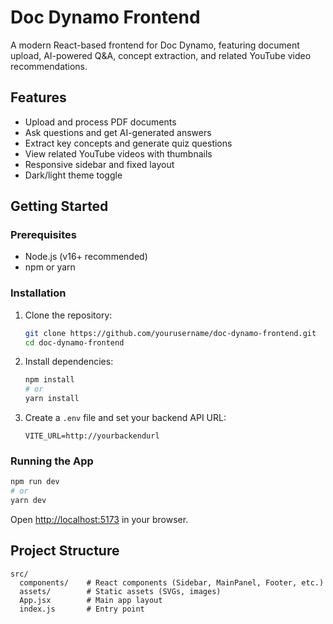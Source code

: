 # Doc Dynamo Frontend

A modern React-based frontend for Doc Dynamo, featuring document upload, AI-powered Q&A, concept extraction, and related YouTube video recommendations.

## Features

- Upload and process PDF documents
- Ask questions and get AI-generated answers
- Extract key concepts and generate quiz questions
- View related YouTube videos with thumbnails
- Responsive sidebar and fixed layout
- Dark/light theme toggle

## Getting Started

### Prerequisites

- Node.js (v16+ recommended)
- npm or yarn

### Installation

1. Clone the repository:
   ```bash
   git clone https://github.com/yourusername/doc-dynamo-frontend.git
   cd doc-dynamo-frontend
   ```

2. Install dependencies:
   ```bash
   npm install
   # or
   yarn install
   ```

3. Create a `.env` file and set your backend API URL:
   ```
   VITE_URL=http://yourbackendurl
   ```

### Running the App

```bash
npm run dev
# or
yarn dev
```

Open [http://localhost:5173](http://localhost:5173) in your browser.

## Project Structure

```
src/
  components/    # React components (Sidebar, MainPanel, Footer, etc.)
  assets/        # Static assets (SVGs, images)
  App.jsx        # Main app layout
  index.js       # Entry point
```

